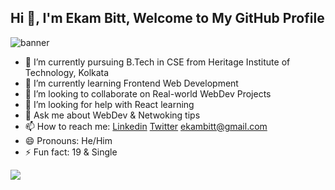 ## Hi 👋, I'm Ekam Bitt, Welcome to My GitHub Profile

![banner](https://user-images.githubusercontent.com/74407205/231990386-c5d1c57e-da3d-467e-9d66-0614fe7a72c2.png)

- 🔭 I’m currently pursuing B.Tech in CSE from Heritage Institute of Technology, Kolkata
- 🌱 I’m currently learning Frontend Web Development
- 👯 I’m looking to collaborate on Real-world WebDev Projects
- 🤔 I’m looking for help with React learning
- 💬 Ask me about WebDev & Netwoking tips
- 📫 How to reach me: [Linkedin](https://www.linkedin.com/in/ekam-bitt-584645203/) [Twitter](https://twitter.com/BittEkam) ekambitt@gmail.com
- 😄 Pronouns: He/Him
- ⚡ Fun fact: 19 & Single

<img 
   src="https://github-readme-stats.vercel.app/api?username=Ekam-Bitt&show_icons=true&theme=tokyonight" 
/>

<!-- START_SECTION:activity -->
